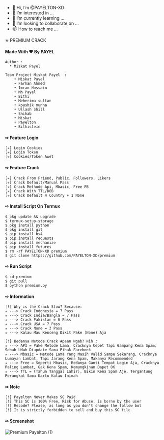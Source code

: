- 👋 Hi, I’m @PAYELTON-XD
- 👀 I’m interested in ...
- 🌱 I’m currently learning ...
- 💞️ I’m looking to collaborate on ...
- 📫 How to reach me ...

<!---
PAYELTON-XD/PAYELTON-XD is a ✨ special ✨ repository because its `README.md` (this file) appears on your GitHub profile.
You can click the Preview link to take a look at your changes.
--->

✭ PREMIUM CRACK
#### Made With ❤️ By PAYEL
``` 
Author :
  * Miskat Payel
  
Team Project Miskat Payel  :
    • Miskat Payel
    • Farhan Ahmed
    • Imran Hossain
    • Mh Payel
    • Bithi 
    • Meherima sultan
    • koushik munna
    • Ullash Shill
    • Shihab
    • Miskat
    • Payelton
    • Bithistein
```
#### ⇨  Feature Login
```
[✯] Login Cookies  
[✯] Login Token  
[✯] Cookies/Token Awet  
```
#### ⇨  Feature Crack
```
[✯] Crack From Friend, Public, Followers, Likers    
[✯] Crack Default/Manual Pass  
[✯] Crack Methode Api, Mbasic, Free FB  
[✯] Crack With TTL/DOB  
[✯] Crack Default 4 Country + 1 None
```
#### ⇨  Install Script On Termux
```
$ pkg update && upgrade  
$ termux-setup-storage  
$ pkg install python  
$ pkg install git  
$ pip install bs4  
$ pip install requests  
$ pip install mechanize  
$ pip install futures  
$ rm -rf PAYELTON-XD premium  
$ git clone https://github.com/PAYELTON-XD/premium  
```
#### ⇨  Run Script
```
$ cd premium  
$ git pull  
$ python premium.py  
```
#### ⇨  Information
```
[!] Why is the Crack Slow? Because:
✯ ---> Crack Indonesia = 7 Pass
✯ ---> Crack India/Bangla = 7 Pass
✯ ---> Crack Pakistan = 6 Pass
✯ ---> Crack USA = 7 Pass
✯ ---> Crack None = 3 Pass
✯ ---> Kalau Mau Kenceng Dikit Pake (None) Aja

[!] Bedanya Metode Crack Apaan Ngab? Nih :
✯ ---> API = Pake Metode Lama, Cracknya Cepet Tapi Gampang Kena Spam, Sebab Udah Diupdate Sama Pihak Facebook
✯ ---> Mbasic = Metode Lama Yang Masih Valid Sampe Sekarang, Cracknya Lumayan Lambat, Tapi Jarang Kena Spam, Makanya Recommended
✯ ---> Free = Seperti Mbasic, Bedanya Ganti Tempat Login Aja, Cracknya Paling Lambat, Gak Kena Spam, Kemungkinan Dapet OK
✯ ---> TTL = (Tahun Tanggal Lahir), Bikin Kena Spam Aje, Tergantung Perangkat Sama Kartu Kalau Inimah
```

#### ⇨ Note
```
[!] Payelton Never Makes SC Paid
[!] This SC is 100% Free, Risk for Abuse, is borne by the user
[!] Recode? Please, as long as you don't change the follow bot
[!] It is strictly forbidden to sell and buy this SC file
```
#### ⇨  Screenshot
![Premium Payelton (1)](https://user-images.githubusercontent.com/76211798/128638195-04fcbc38-de70-4b74-8bb0-c9ccdbeea2a0.jpg)

